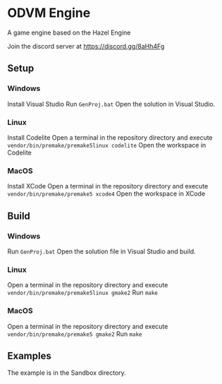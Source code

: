 # ODVM Engine
A game engine based on the Hazel Engine

Join the discord server at https://discord.gg/8aHh4Fg

## Setup
### Windows

Install Visual Studio
Run `GenProj.bat`
Open the solution in Visual Studio.

### Linux

Install Codelite
Open a terminal in the repository directory and execute `vendor/bin/premake/premake5linux codelite`
Open the workspace in Codelite

### MacOS

Install XCode
Open a terminal in the repository directory and execute `vendor/bin/premake/premake5 xcode4`
Open the workspace in XCode

## Build
### Windows

Run `GenProj.bat`
Open the solution file in Visual Studio and build.

### Linux

Open a terminal in the repository directory and execute `vendor/bin/premake/premake5linux gmake2`
Run `make`

### MacOS

Open a terminal in the repository directory and execute `vendor/bin/premake/premake5 gmake2`
Run `make`

## Examples

The example is in the Sandbox directory.